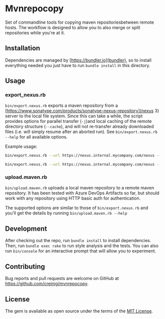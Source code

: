 # Mvnrepocopy

Set of commandline tools for copying maven repositoriesbetween remote hosts. The workflow is designed to allow you to also merge or split repositories while you're at it.

## Installation

Dependencies are managed by [https://bundler.io](bundler), so to install everything needed you just have to run `bundle install` in this directory.

## Usage

### export_nexus.rb

`bin/export.nexus.rb` exports a maven repository from a [https://www.sonatype.com/products/sonatype-nexus-repository](nexus 3) server to the local file system.
Since this can take a while, the script provides options for parallel transfer (`-j`)and local caching of the remote directory structure (`--cache`), and will
not re-transfer already downloaded files (i.e. will simply resume after an aborted run). See `bin/export.nexus.rb --help` for all available options.

Example usage:

```bash
bin/export.nexus.rb --url https://nexus.internal.mycompany.com/nexus --repo public -j 8 --cache

bin/export.nexus.rb --url https://nexus.internal.mycompany.com/nexus --repo thirdparty -j 8 --cache --filter org/apache/commons-lang3
```

### upload.maven.rb

`bin/upload.maven.rb` uploads a local maven repository to a remote maven repository. It has been tested with Azure DevOps Artifacts so far, but should work with 
any repository using HTTP basic auth for authentication.

The supported options are similar to those of `bin/export.nexus.rb` and you'll get the details by running `bin/upload.maven.rb --help`

## Development

After checking out the repo, run `bundle install` to install dependencies. Then, run `bundle exec rake` to run style analysis and the tests. You can also run `bin/console` for an interactive prompt that will allow you to experiment.

## Contributing

Bug reports and pull requests are welcome on GitHub at https://github.com/creinig/mvnrepocopy.

## License

The gem is available as open source under the terms of the [MIT License](https://opensource.org/licenses/MIT).
